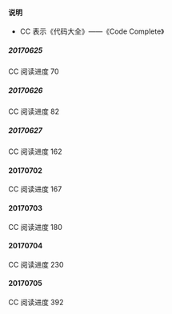 #### 说明
- CC 表示《代码大全》——《Code Complete》

##### 20170625

CC 阅读进度 70

##### 20170626

CC 阅读进度 82

##### 20170627

CC 阅读进度 162

#### 20170702

CC 阅读进度 167

#### 20170703

CC 阅读进度 180

#### 20170704

CC 阅读进度 230

#### 20170705

CC 阅读进度 392
